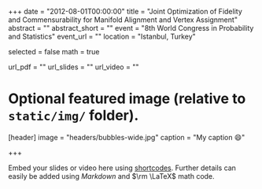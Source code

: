+++
date = "2012-08-01T00:00:00"
title = "Joint Optimization of Fidelity and Commensurability for Manifold Alignment and Vertex Assignment"
abstract = ""
abstract_short = ""
event = "8th World Congress in Probability and Statistics"
event_url = ""
location = "Istanbul, Turkey"

selected = false
math = true

url_pdf = ""
url_slides = ""
url_video = ""

# Optional featured image (relative to `static/img/` folder).
[header]
image = "headers/bubbles-wide.jpg"
caption = "My caption :smile:"

+++

Embed your slides or video here using [shortcodes](https://gcushen.github.io/hugo-academic-demo/post/writing-markdown-latex/). Further details can easily be added using *Markdown* and $\rm \LaTeX$ math code. 
